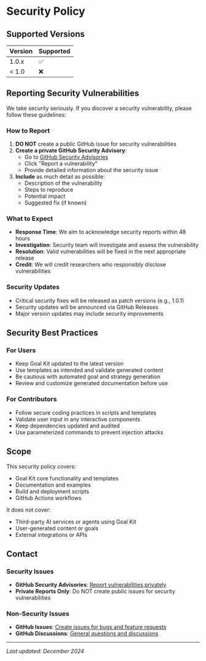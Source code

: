 # Security Policy

## Supported Versions

| Version | Supported          |
| ------- | ------------------ |
| 1.0.x   | :white_check_mark: |
| < 1.0   | :x:                |

## Reporting Security Vulnerabilities

We take security seriously. If you discover a security vulnerability, please follow these guidelines:

### How to Report

1. **DO NOT** create a public GitHub issue for security vulnerabilities
2. **Create a private GitHub Security Advisory**:
   - Go to [GitHub Security Advisories](https://github.com/Nom-nom-hub/goal-kit/security/advisories)
   - Click "Report a vulnerability"
   - Provide detailed information about the security issue
3. **Include** as much detail as possible:
    - Description of the vulnerability
    - Steps to reproduce
    - Potential impact
    - Suggested fix (if known)

### What to Expect

- **Response Time**: We aim to acknowledge security reports within 48 hours
- **Investigation**: Security team will investigate and assess the vulnerability
- **Resolution**: Valid vulnerabilities will be fixed in the next appropriate release
- **Credit**: We will credit researchers who responsibly disclose vulnerabilities

### Security Updates

- Critical security fixes will be released as patch versions (e.g., 1.0.1)
- Security updates will be announced via GitHub Releases
- Major version updates may include security improvements

## Security Best Practices

### For Users
- Keep Goal Kit updated to the latest version
- Use templates as intended and validate generated content
- Be cautious with automated goal and strategy generation
- Review and customize generated documentation before use

### For Contributors
- Follow secure coding practices in scripts and templates
- Validate user input in any interactive components
- Keep dependencies updated and audited
- Use parameterized commands to prevent injection attacks

## Scope

This security policy covers:
- Goal Kit core functionality and templates
- Documentation and examples
- Build and deployment scripts
- GitHub Actions workflows

It does not cover:
- Third-party AI services or agents using Goal Kit
- User-generated content or goals
- External integrations or APIs

## Contact

### Security Issues
- **GitHub Security Advisories**: [Report vulnerabilities privately](https://github.com/Nom-nom-hub/goal-kit/security/advisories)
- **Private Reports Only**: Do NOT create public issues for security vulnerabilities

### Non-Security Issues
- **GitHub Issues**: [Create issues for bugs and feature requests](https://github.com/Nom-nom-hub/goal-kit/issues)
- **GitHub Discussions**: [General questions and discussions](https://github.com/Nom-nom-hub/goal-kit/discussions)

---

*Last updated: December 2024*
